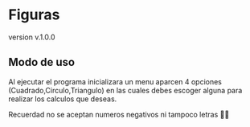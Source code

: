 # Figuras
version v.1.0.0
## Modo de uso
Al ejecutar el programa inicializara un menu
aparcen 4 opciones (Cuadrado,Circulo,Triangulo) en las cuales debes escoger
alguna para realizar los calculos que deseas.

Recuerdad no se aceptan numeros negativos ni tampoco letras 👍🏽
